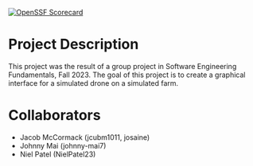 [![OpenSSF Scorecard](https://api.securityscorecards.dev/projects/github.com/jcub1011/Farm-Group-Project/badge)](https://securityscorecards.dev/viewer/?uri=github.com/jcub1011/Farm-Group-Project)
# Project Description
This project was the result of a group project in Software Engineering Fundamentals, Fall 2023.
The goal of this project is to create a graphical interface for a simulated drone on a simulated farm.

# Collaborators
- Jacob McCormack (jcubm1011, josaine)
- Johnny Mai (johnny-mai7)
- Niel Patel (NielPatel23)
